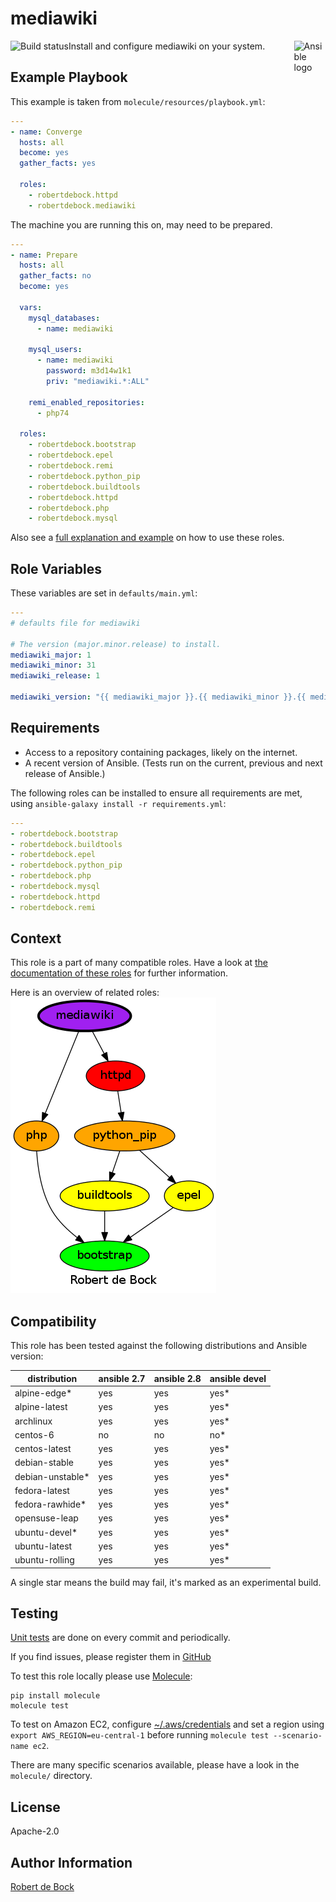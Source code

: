 mediawiki
=========

<img src="https://docs.ansible.com/ansible-tower/3.2.4/html_ja/installandreference/_static/images/logo_invert.png" width="10%" height="10%" alt="Ansible logo" align="right"/>
<a href="https://travis-ci.org/robertdebock/ansible-role-mediawiki"><img src="https://travis-ci.org/robertdebock/ansible-role-mediawiki.svg?branch=master" alt="Build status" align="left"/></a>

Install and configure mediawiki on your system.

Example Playbook
----------------

This example is taken from `molecule/resources/playbook.yml`:
```yaml
---
- name: Converge
  hosts: all
  become: yes
  gather_facts: yes

  roles:
    - robertdebock.httpd
    - robertdebock.mediawiki
```

The machine you are running this on, may need to be prepared.
```yaml
---
- name: Prepare
  hosts: all
  gather_facts: no
  become: yes

  vars:
    mysql_databases:
      - name: mediawiki

    mysql_users:
      - name: mediawiki
        password: m3d14w1k1
        priv: "mediawiki.*:ALL"

    remi_enabled_repositories:
      - php74

  roles:
    - robertdebock.bootstrap
    - robertdebock.epel
    - robertdebock.remi
    - robertdebock.python_pip
    - robertdebock.buildtools
    - robertdebock.httpd
    - robertdebock.php
    - robertdebock.mysql
```

Also see a [full explanation and example](https://robertdebock.nl/how-to-use-these-roles.html) on how to use these roles.

Role Variables
--------------

These variables are set in `defaults/main.yml`:
```yaml
---
# defaults file for mediawiki

# The version (major.minor.release) to install.
mediawiki_major: 1
mediawiki_minor: 31
mediawiki_release: 1

mediawiki_version: "{{ mediawiki_major }}.{{ mediawiki_minor }}.{{ mediawiki_release }}"
```

Requirements
------------

- Access to a repository containing packages, likely on the internet.
- A recent version of Ansible. (Tests run on the current, previous and next release of Ansible.)

The following roles can be installed to ensure all requirements are met, using `ansible-galaxy install -r requirements.yml`:

```yaml
---
- robertdebock.bootstrap
- robertdebock.buildtools
- robertdebock.epel
- robertdebock.python_pip
- robertdebock.php
- robertdebock.mysql
- robertdebock.httpd
- robertdebock.remi

```

Context
-------

This role is a part of many compatible roles. Have a look at [the documentation of these roles](https://robertdebock.nl/) for further information.

Here is an overview of related roles:
![dependencies](https://raw.githubusercontent.com/robertdebock/drawings/artifacts/mediawiki.png "Dependency")


Compatibility
-------------

This role has been tested against the following distributions and Ansible version:

|distribution|ansible 2.7|ansible 2.8|ansible devel|
|------------|-----------|-----------|-------------|
|alpine-edge*|yes|yes|yes*|
|alpine-latest|yes|yes|yes*|
|archlinux|yes|yes|yes*|
|centos-6|no|no|no*|
|centos-latest|yes|yes|yes*|
|debian-stable|yes|yes|yes*|
|debian-unstable*|yes|yes|yes*|
|fedora-latest|yes|yes|yes*|
|fedora-rawhide*|yes|yes|yes*|
|opensuse-leap|yes|yes|yes*|
|ubuntu-devel*|yes|yes|yes*|
|ubuntu-latest|yes|yes|yes*|
|ubuntu-rolling|yes|yes|yes*|

A single star means the build may fail, it's marked as an experimental build.

Testing
-------

[Unit tests](https://travis-ci.org/robertdebock/ansible-role-mediawiki) are done on every commit and periodically.

If you find issues, please register them in [GitHub](https://github.com/robertdebock/ansible-role-mediawiki/issues)

To test this role locally please use [Molecule](https://github.com/ansible/molecule):
```
pip install molecule
molecule test
```

To test on Amazon EC2, configure [~/.aws/credentials](https://docs.aws.amazon.com/sdk-for-java/v1/developer-guide/credentials.html) and set a region using `export AWS_REGION=eu-central-1` before running `molecule test --scenario-name ec2`.

There are many specific scenarios available, please have a look in the `molecule/` directory.

License
-------

Apache-2.0


Author Information
------------------

[Robert de Bock](https://robertdebock.nl/)
